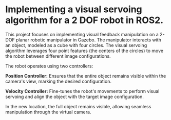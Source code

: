 # Implementing a visual servoing algorithm for a 2 DOF robot in ROS2.

This project focuses on implementing visual feedback manipulation on a 2-DOF planar robotic manipulator in Gazebo. The manipulator interacts with an object, modeled as a cube with four circles. The visual servoing algorithm leverages four point features (the centers of the circles) to move the robot between different image configurations.

The robot operates using two controllers:

**Position Controller:**  Ensures that the entire object remains visible within the camera's view, marking the desired configuration.

**Velocity Controller:**  Fine-tunes the robot's movements to perform visual servoing and align the object with the target image configuration.

In the new location, the full object remains visible, allowing seamless manipulation through the virtual camera.

